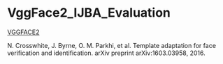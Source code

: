 # VggFace2_IJBA_Evaluation
[VGGFACE2](http://www.robots.ox.ac.uk/~vgg/data/vgg_face2/)

N. Crosswhite, J. Byrne, O. M. Parkhi, et al. Template adaptation for face verification and identification. arXiv preprint arXiv:1603.03958, 2016.
